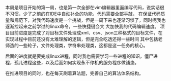   本周是项目开始的第一周，也是第一次全部在vim编辑器里面编写代码，说实话很不习惯，少了之前的在IDE中自动补全的功能，代码需要全部手敲，
在保证代码质量和规范下，对我代码速度是一个挑战，但是一周下来也逐渐习惯了，同时呢我也逐渐捡起来之前学过的linux命令，一些快捷键会大
大加快我的代码编辑速度。
  项目目前进度是完成了对目标文件处理成xml、csv、json三种格式的目标文件，在实现过程中目前还没有太难理解的逻辑，但是完全吃透还得一些时间
  其中包括老师造的一些轮子，文件处理类，字符串处理类，这都是这一任务的核心。
  
  后面的进度就是要完成linux进程，同时我也需要学习一些进程的知识，僵尸进程，孤儿进程这些，以及后面如何实现永不停机的服务程序做铺垫。
  
  在推进项目的同时，也在每天刷着算法题，完善自己的算法体系结构。
